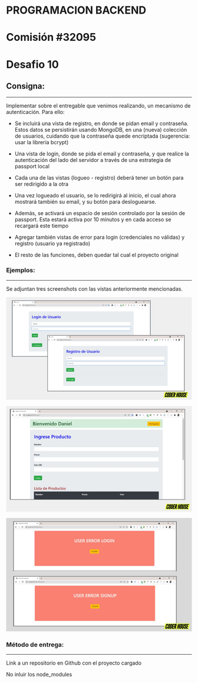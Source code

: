 # PROGRAMACION BACKEND

# Comisión #32095

# Desafio 10

## Consigna:

---

Implementar sobre el entregable que venimos realizando, un mecanismo de autenticación. Para ello:

- Se incluirá una vista de registro, en donde se pidan email y contraseña. Estos datos se persistirán usando MongoDB, en una (nueva) colección de usuarios, cuidando que la contraseña quede encriptada (sugerencia: usar la librería bcrypt)

- Una vista de login, donde se pida el email y contraseña, y que realice la autenticación del lado del servidor a través de una estrategia de passport local

- Cada una de las vistas (logueo - registro) deberá tener un botón para ser redirigido a la otra

- Una vez logueado el usuario, se lo redirigirá al inicio, el cual ahora mostrará también su email, y su botón para desloguearse.

- Además, se activará un espacio de sesión controlado por la sesión de passport. Esta estará activa por 10 minutos y en cada acceso se recargará este tiempo

- Agregar también vistas de error para login (credenciales no válidas) y registro (usuario ya registrado)

- El resto de las funciones, deben quedar tal cual el proyecto original

### Ejemplos:

---

Se adjuntan tres screenshots con las vistas anteriormente mencionadas.

![Ejemplo 1](./assets/example-1.jpg)

![Ejemplo 2](./assets/example-2.jpg)

![Ejemplo 3](./assets/example-3.jpg)

### Método de entrega:

---

Link a un repositorio en Github con el proyecto cargado

No inluir los node_modules
